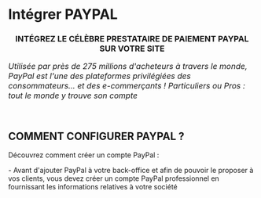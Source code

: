 # Intégrer PAYPAL


<h3 style="text-align: center;">INT&Eacute;GREZ LE C&Eacute;L&Egrave;BRE PRESTATAIRE DE PAIEMENT PAYPAL SUR VOTRE SITE</h3>


<p><em><span style="font-size: 12pt;">Utilis&eacute;e par&nbsp;pr&egrave;s de 275 millions d'acheteurs &agrave; travers&nbsp;le monde, PayPal est l'une des plateformes privil&eacute;gi&eacute;es des consommateurs... et des e-commer&ccedil;ants ! Particuliers ou Pros : tout le monde y trouve son compte</span></em></p>
<p>&nbsp;</p>


<h2>COMMENT CONFIGURER&nbsp;PAYPAL&nbsp;?</h2>
<p>D&eacute;couvrez comment cr&eacute;er un compte PayPal :&nbsp;</p>
<p>- Avant d'ajouter PayPal &agrave; votre back-office et afin de pouvoir le proposer &agrave; vos clients, vous devez&nbsp;cr&eacute;er un compte PayPal professionnel&nbsp;en fournissant les informations relatives &agrave; votre soci&eacute;t&eacute;</p>


